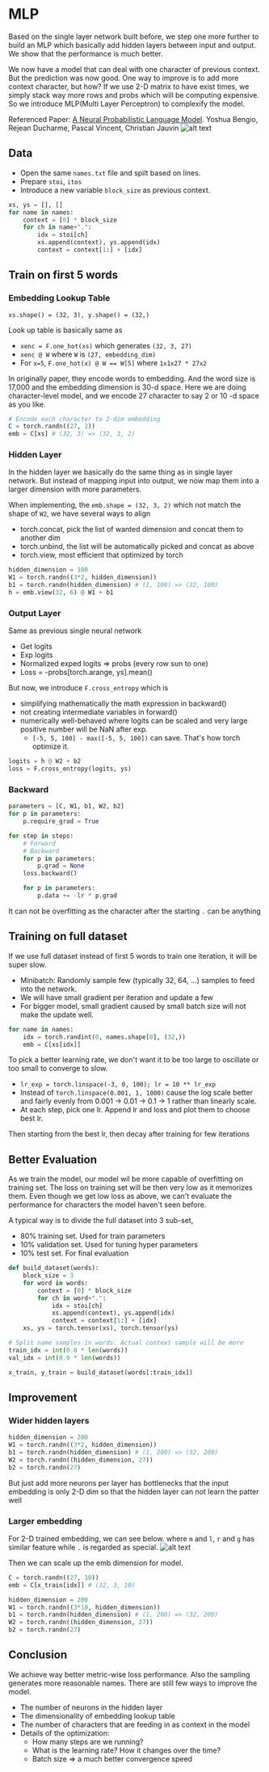 # MLP
Based on the single layer network built before, we step one more further to build an MLP which basically add hidden layers between input and output. We show that the performance is much better.

We now have a model that can deal with one character of previous context. But the prediction was now good. One way to improve is to add more context character, but how? If we use 2-D matrix to have exist times, we simply stack way more rows and probs which will be computing expensive. So we introduce MLP(Multi Layer Perceptron) to complexify the model.

Referenced Paper: [A Neural Probabilistic Language Model](https://www.jmlr.org/papers/volume3/bengio03a/bengio03a.pdf). Yoshua Bengio, Rejean Ducharme, Pascal Vincent, Christian Jauvin
![alt text](Neural%20Architecture.png)

## Data
* Open the same `names.txt` file and spilt based on lines.
* Prepare `stoi`, `itos`
* Introduce a new variable `block_size` as previous context.
```Python
xs, ys = [], []
for name in names:
    context = [0] * block_size
    for ch in name+".":
        idx = stoi[ch]
        xs.append(context), ys.append(idx)
        context = context[1:] + [idx]
```

## Train on first 5 words
### Embedding Lookup Table
`xs.shape() = (32, 3), y.shape() = (32,)`

Look up table is basically same as 
* `xenc = F.one_hot(xs)` which generates `(32, 3, 27)`
* `xenc @ W` where `W` is `(27, embedding_dim)`
* For `x=5`, `F.one_hot(x) @ W == W[5]` where `1x1x27 * 27x2`

In originally paper, they encode words to embedding. And the word size is 17,000 and the embedding dimension is 30-d space.
Here we are doing character-level model, and we encode 27 character to say 2 or 10 -d space as you like.

```Python
# Encode each character to 2-dim embedding
C = torch.randn((27, 2))
emb = C[xs] # (32, 3) => (32, 3, 2)
```
### Hidden Layer

In the hidden layer we basically do the same thing as in single layer network. But instead of mapping input into output, we now map them into a larger dimension with more parameters.

When implementing, the `emb.shape = (32, 3, 2)` which not match the shape of `W2`, we have several ways to align
* torch.concat, pick the list of wanted dimension and concat them to another dim
* torch.unbind, the list will be automatically picked and concat as above
* torch.view, most efficient that optimized by torch
```Python
hidden_dimension = 100
W1 = torch.randn((3*2, hidden_dimension))
b1 = torch.randn(hidden_dimension) # (1, 100) => (32, 100)
h = emb.view(32, 6) @ W1 + b1
```
### Output Layer
Same as previous single neural network
* Get logits
* Exp logits
* Normalized exped logits => probs (every row sun to one)
* Loss = -probs[torch.arange, ys].mean()

But now, we introduce `F.cross_entropy` which is
* simplifying mathematically the math expression in backward()
* not creating intermediate variables in forward()
* numerically well-behaved where logits can be scaled and very large positive number will be NaN after exp. 
    * `[-5, 5, 100] - max([-5, 5, 100])` can save. That's how torch optimize it.
```Python
logits = h @ W2 + b2
loss = F.cross_entropy(logits, ys)
```
### Backward
```Python
parameters = [C, W1, b1, W2, b2]
for p in parameters:
    p.require_grad = True

for step in steps:
    # Forward
    # Backward
    for p in parameters:
        p.grad = None
    loss.backward()

    for p in parameters:
        p.data += -lr * p.grad
```
It can not be overfitting as the character after the starting `.` can be anything
## Training on full dataset
If we use full dataset instead of first 5 words to train one iteration, it will be super slow.
* Minibatch: Randomly sample few (typically 32, 64, ...) samples to feed into the network.
* We will have small gradient per iteration and update a few
* For bigger model, small gradient caused by small batch size will not make the update well.
```Python
for name in names:
    idx = torch.randint(0, names.shape[0], (32,))
    emb = C[xs[idx]]
```

To pick a better learning rate, we don't want it to be too large to oscillate or too small to converge to slow.
* `lr_exp = torch.linspace(-3, 0, 100); lr = 10 ** lr_exp` 
* Instead of `torch.linspace(0.001, 1, 1000)` cause the log scale better and fairly evenly from 0.001 -> 0.01 -> 0.1 -> 1 rather than linearly scale.
* At each step, pick one lr. Append lr and loss and plot them to choose best lr.

Then starting from the best lr, then decay after training for few iterations

## Better Evaluation
As we train the model, our model wil be more capable of overfitting on training set. The loss on training set will be then very low as it memorizes them. 
Even though we get low loss as above, we can't evaluate the performance for characters the model haven't seen before.

A typical way is to divide the full dataset into 3 sub-set, 
* 80% training set. Used for train parameters
* 10% validation set. Used for tuning hyper parameters
* 10% test set. For final evaluation

```python
def build_dataset(words):
    block_size = 3
    for word in words:
        context = [0] * block_size
        for ch in word+".":
            idx = stoi[ch]
            xs.append(context), ys.append(idx)
            context = context[1:] + [idx]
    xs, ys = torch.tensor(xs), torch.tensor(ys)

# Split name samples in words. Actual context sample will be more
train_idx = int(0.8 * len(words))
val_idx = int(0.9 * len(words))

x_train, y_train = build_dataset(words[:train_idx])
```

## Improvement
### Wider hidden layers
```python
hidden_dimension = 200
W1 = torch.randn((3*2, hidden_dimension))
b1 = torch.randn(hidden_dimension) # (1, 200) => (32, 200)
W2 = torch.randn((hidden_dimension, 27))
b2 = torch.randn(27)
```

But just add more neurons per layer has bottlenecks that the input embedding is only 2-D dim so that the hidden layer can not learn the patter well

### Larger embedding
For 2-D trained embedding, we can see below. where `m` and `l`, `r` and `g` has similar feature while `.` is regarded as special.
![alt text](Trained_emb-1.png)

Then we can scale up the emb dimension for model.
```python
C = torch.randn((27, 10))
emb = C[x_train[idx]] # (32, 3, 10)

hidden_dimension = 200
W1 = torch.randn((3*10, hidden_dimension))
b1 = torch.randn(hidden_dimension) # (1, 200) => (32, 200)
W2 = torch.randn((hidden_dimension, 27))
b2 = torch.randn(27)
```
## Conclusion
We achieve way better metric-wise loss performance. Also the sampling generates more reasonable names. There are still few ways to improve the model.
* The number of neurons in the hidden layer
* The dimensionality of embedding lookup table
* The number of characters that are feeding in as context in the model
* Details of the optimization:
    * How many steps are we running?
    * What is the learning rate? How it changes over the time?
    * Batch size => a much better convergence speed